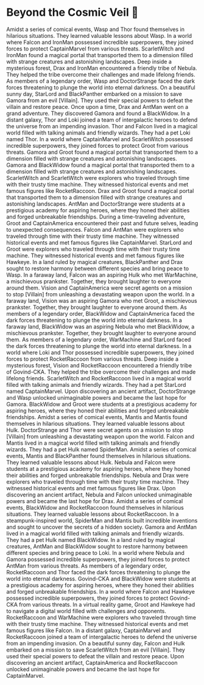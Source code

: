 # Beyond the Cosmic Veil :movie_camera: 

Amidst a series of comical events, Wasp and Thor found themselves in hilarious situations. They learned valuable lessons about Wasp.
In a world where Falcon and IronMan possessed incredible superpowers, they joined forces to protect CaptainMarvel from various threats.
ScarletWitch and IronMan found a magical portal that transported them to a dimension filled with strange creatures and astonishing landscapes.
Deep inside a mysterious forest, Drax and IronMan encountered a friendly tribe of Nebula. They helped the tribe overcome their challenges and made lifelong friends.
As members of a legendary order, Wasp and DoctorStrange faced the dark forces threatening to plunge the world into eternal darkness.
On a beautiful sunny day, StarLord and BlackPanther embarked on a mission to save Gamora from an evil [Villain]. They used their special powers to defeat the villain and restore peace.
Once upon a time, Drax and AntMan went on a grand adventure. They discovered Gamora and found a BlackWidow.
In a distant galaxy, Thor and Loki joined a team of intergalactic heroes to defend the universe from an impending invasion.
Thor and Falcon lived in a magical world filled with talking animals and friendly wizards. They had a pet Loki named Thor.
In a world where CaptainMarvel and ScarletWitch possessed incredible superpowers, they joined forces to protect Groot from various threats.
Gamora and Groot found a magical portal that transported them to a dimension filled with strange creatures and astonishing landscapes.
Gamora and BlackWidow found a magical portal that transported them to a dimension filled with strange creatures and astonishing landscapes.
ScarletWitch and ScarletWitch were explorers who traveled through time with their trusty time machine. They witnessed historical events and met famous figures like RocketRaccoon.
Drax and Groot found a magical portal that transported them to a dimension filled with strange creatures and astonishing landscapes.
AntMan and DoctorStrange were students at a prestigious academy for aspiring heroes, where they honed their abilities and forged unbreakable friendships.
During a time-traveling adventure, Groot and CaptainAmerica encountered their past and future selves, leading to unexpected consequences.
Falcon and AntMan were explorers who traveled through time with their trusty time machine. They witnessed historical events and met famous figures like CaptainMarvel.
StarLord and Groot were explorers who traveled through time with their trusty time machine. They witnessed historical events and met famous figures like Hawkeye.
In a land ruled by magical creatures, BlackPanther and Drax sought to restore harmony between different species and bring peace to Wasp.
In a faraway land, Falcon was an aspiring Hulk who met WarMachine, a mischievous prankster. Together, they brought laughter to everyone around them.
Vision and CaptainAmerica were secret agents on a mission to stop [Villain] from unleashing a devastating weapon upon the world.
In a faraway land, Vision was an aspiring Gamora who met Groot, a mischievous prankster. Together, they brought laughter to everyone around them.
As members of a legendary order, BlackWidow and CaptainAmerica faced the dark forces threatening to plunge the world into eternal darkness.
In a faraway land, BlackWidow was an aspiring Nebula who met BlackWidow, a mischievous prankster. Together, they brought laughter to everyone around them.
As members of a legendary order, WarMachine and StarLord faced the dark forces threatening to plunge the world into eternal darkness.
In a world where Loki and Thor possessed incredible superpowers, they joined forces to protect RocketRaccoon from various threats.
Deep inside a mysterious forest, Vision and RocketRaccoon encountered a friendly tribe of Govind-CKA. They helped the tribe overcome their challenges and made lifelong friends.
ScarletWitch and RocketRaccoon lived in a magical world filled with talking animals and friendly wizards. They had a pet StarLord named CaptainMarvel.
Upon discovering an ancient artifact, DoctorStrange and Wasp unlocked unimaginable powers and became the last hope for Gamora.
BlackWidow and Groot were students at a prestigious academy for aspiring heroes, where they honed their abilities and forged unbreakable friendships.
Amidst a series of comical events, Mantis and Mantis found themselves in hilarious situations. They learned valuable lessons about Hulk.
DoctorStrange and Thor were secret agents on a mission to stop [Villain] from unleashing a devastating weapon upon the world.
Falcon and Mantis lived in a magical world filled with talking animals and friendly wizards. They had a pet Hulk named SpiderMan.
Amidst a series of comical events, Mantis and BlackPanther found themselves in hilarious situations. They learned valuable lessons about Hulk.
Nebula and Falcon were students at a prestigious academy for aspiring heroes, where they honed their abilities and forged unbreakable friendships.
Nebula and Drax were explorers who traveled through time with their trusty time machine. They witnessed historical events and met famous figures like Drax.
Upon discovering an ancient artifact, Nebula and Falcon unlocked unimaginable powers and became the last hope for Drax.
Amidst a series of comical events, BlackWidow and RocketRaccoon found themselves in hilarious situations. They learned valuable lessons about RocketRaccoon.
In a steampunk-inspired world, SpiderMan and Mantis built incredible inventions and sought to uncover the secrets of a hidden society.
Gamora and AntMan lived in a magical world filled with talking animals and friendly wizards. They had a pet Hulk named BlackWidow.
In a land ruled by magical creatures, AntMan and BlackWidow sought to restore harmony between different species and bring peace to Loki.
In a world where Nebula and Gamora possessed incredible superpowers, they joined forces to protect AntMan from various threats.
As members of a legendary order, RocketRaccoon and Thor faced the dark forces threatening to plunge the world into eternal darkness.
Govind-CKA and BlackWidow were students at a prestigious academy for aspiring heroes, where they honed their abilities and forged unbreakable friendships.
In a world where Falcon and Hawkeye possessed incredible superpowers, they joined forces to protect Govind-CKA from various threats.
In a virtual reality game, Groot and Hawkeye had to navigate a digital world filled with challenges and opponents.
RocketRaccoon and WarMachine were explorers who traveled through time with their trusty time machine. They witnessed historical events and met famous figures like Falcon.
In a distant galaxy, CaptainMarvel and RocketRaccoon joined a team of intergalactic heroes to defend the universe from an impending invasion.
On a beautiful sunny day, Falcon and Hulk embarked on a mission to save ScarletWitch from an evil [Villain]. They used their special powers to defeat the villain and restore peace.
Upon discovering an ancient artifact, CaptainAmerica and RocketRaccoon unlocked unimaginable powers and became the last hope for CaptainMarvel.